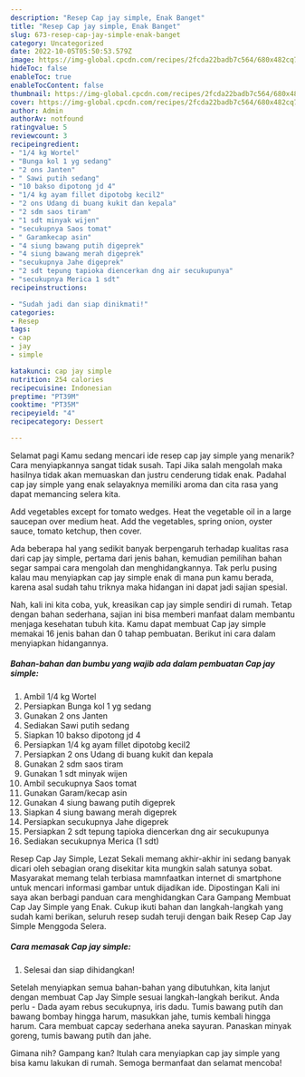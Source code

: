 ```yaml
---
description: "Resep Cap jay simple, Enak Banget"
title: "Resep Cap jay simple, Enak Banget"
slug: 673-resep-cap-jay-simple-enak-banget
category: Uncategorized
date: 2022-10-05T05:50:53.579Z
image: https://img-global.cpcdn.com/recipes/2fcda22badb7c564/680x482cq70/cap-jay-simple-foto-resep-utama.jpg
hideToc: false
enableToc: true
enableTocContent: false
thumbnail: https://img-global.cpcdn.com/recipes/2fcda22badb7c564/680x482cq70/cap-jay-simple-foto-resep-utama.jpg
cover: https://img-global.cpcdn.com/recipes/2fcda22badb7c564/680x482cq70/cap-jay-simple-foto-resep-utama.jpg
author: Admin
authorAv: notfound
ratingvalue: 5
reviewcount: 3
recipeingredient:
- "1/4 kg Wortel"
- "Bunga kol 1 yg sedang"
- "2 ons Janten"
- " Sawi putih sedang"
- "10 bakso dipotong jd 4"
- "1/4 kg ayam fillet dipotobg kecil2"
- "2 ons Udang di buang kukit dan kepala"
- "2 sdm saos tiram"
- "1 sdt minyak wijen"
- "secukupnya Saos tomat"
- " Garamkecap asin"
- "4 siung bawang putih digeprek"
- "4 siung bawang merah digeprek"
- "secukupnya Jahe digeprek"
- "2 sdt tepung tapioka diencerkan dng air secukupunya"
- "secukupnya Merica 1 sdt"
recipeinstructions:

- "Sudah jadi dan siap dinikmati!"
categories:
- Resep
tags:
- cap
- jay
- simple

katakunci: cap jay simple 
nutrition: 254 calories
recipecuisine: Indonesian
preptime: "PT39M"
cooktime: "PT35M"
recipeyield: "4"
recipecategory: Dessert

---
```



Selamat pagi Kamu sedang mencari ide resep cap jay simple yang menarik? Cara menyiapkannya sangat tidak susah. Tapi Jika salah mengolah maka hasilnya tidak akan memuaskan dan justru cenderung tidak enak. Padahal cap jay simple yang enak selayaknya memiliki aroma dan cita rasa yang dapat memancing selera kita.


Add vegetables except for tomato wedges. Heat the vegetable oil in a large saucepan over medium heat. Add the vegetables, spring onion, oyster sauce, tomato ketchup, then cover.

Ada beberapa hal yang sedikit banyak berpengaruh terhadap kualitas rasa dari cap jay simple, pertama dari jenis bahan, kemudian pemilihan bahan segar sampai cara mengolah dan menghidangkannya. Tak perlu pusing kalau mau menyiapkan cap jay simple enak di mana pun kamu berada, karena asal sudah tahu triknya maka hidangan ini dapat jadi sajian spesial.


Nah, kali ini kita coba, yuk, kreasikan cap jay simple sendiri di rumah. Tetap dengan bahan sederhana, sajian ini bisa memberi manfaat dalam membantu menjaga kesehatan tubuh kita. Kamu dapat membuat Cap jay simple memakai 16 jenis bahan dan 0 tahap pembuatan. Berikut ini cara dalam menyiapkan hidangannya.

<!--inarticleads1-->

##### Bahan-bahan dan bumbu yang wajib ada dalam pembuatan Cap jay simple:

1. Ambil 1/4 kg Wortel
1. Persiapkan Bunga kol 1 yg sedang
1. Gunakan 2 ons Janten
1. Sediakan  Sawi putih sedang
1. Siapkan 10 bakso dipotong jd 4
1. Persiapkan 1/4 kg ayam fillet dipotobg kecil2
1. Persiapkan 2 ons Udang di buang kukit dan kepala
1. Gunakan 2 sdm saos tiram
1. Gunakan 1 sdt minyak wijen
1. Ambil secukupnya Saos tomat
1. Gunakan  Garam/kecap asin
1. Gunakan 4 siung bawang putih digeprek
1. Siapkan 4 siung bawang merah digeprek
1. Persiapkan secukupnya Jahe digeprek
1. Persiapkan 2 sdt tepung tapioka diencerkan dng air secukupunya
1. Sediakan secukupnya Merica (1 sdt)


Resep Cap Jay Simple, Lezat Sekali memang akhir-akhir ini sedang banyak dicari oleh sebagian orang disekitar kita mungkin salah satunya sobat. Masyarakat memang telah terbiasa mamnfaatkan internet di smartphone untuk mencari informasi gambar untuk dijadikan ide. Dipostingan Kali ini saya akan berbagi panduan cara menghidangkan Cara Gampang Membuat Cap Jay Simple yang Enak. Cukup ikuti bahan dan langkah-langkah yang sudah kami berikan, seluruh resep sudah teruji dengan baik Resep Cap Jay Simple Menggoda Selera. 

<!--inarticleads2-->

##### Cara memasak Cap jay simple:


1. Selesai dan siap dihidangkan!

Setelah menyiapkan semua bahan-bahan yang dibutuhkan, kita lanjut dengan membuat Cap Jay Simple sesuai langkah-langkah berikut. Anda perlu - Dada ayam rebus secukupnya, iris dadu. Tumis bawang putih dan bawang bombay hingga harum, masukkan jahe, tumis kembali hingga harum. Cara membuat capcay sederhana aneka sayuran. Panaskan minyak goreng, tumis bawang putih dan jahe. 

Gimana nih? Gampang kan? Itulah cara menyiapkan cap jay simple yang bisa kamu lakukan di rumah. Semoga bermanfaat dan selamat mencoba!
